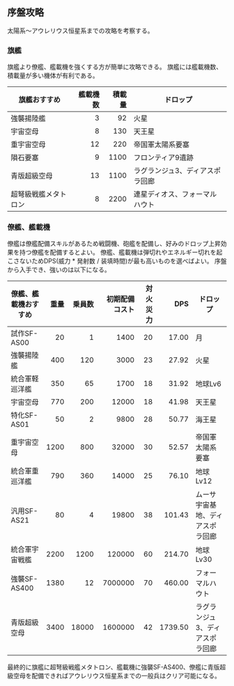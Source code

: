 ## 序盤攻略

太陽系～アウレリウス恒星系までの攻略を考察する。

### 旗艦

旗艦より僚艦、艦載機を強くする方が簡単に攻略できる。
旗艦には艦載機数、積載量が多い機体が有利である。

| 旗艦おすすめ         | 艦載機数 | 積載量 | ドロップ                        |
|----------------------|---------:|-------:|---------------------------------|
| 強襲揚陸艦           |        3 |     92 | 火星                            |
| 宇宙空母             |        8 |    130 | 天王星                          |
| 重宇宙空母           |       12 |    220 | 帝国軍太陽系要塞                |
| 隕石要塞             |        9 |   1100 | フロンティア9遺跡               |
| 青版超級空母         |       13 |   1100 | ラグランジュ3、ディアスポラ回廊 |
| 超弩級戦艦メタトロン |        8 |   2200 | 連星ディオス、フォーマルハウト  |

### 僚艦、艦載機

僚艦は僚艦配備スキルがあるため戦闘機、砲艦を配備し、好みのドロップ上昇効果を持つ僚艦を配備するとよい。
僚艦、艦載機は弾切れやエネルギー切れを起こさないためDPS(威力 * 発射数 / 装填時間)が最も高いものを選べばよい。
序盤から入手でき、強いのは以下になる。

| 僚艦、艦載機おすすめ| 重量 | 乗員数 | 初期配備コスト | 対火災力 | DPS      | ドロップ                           |
|---------------------|-----:|-------:|---------------:|---------:|---------:|------------------------------------|
| 試作SF-AS00         |   20 |      1 |           1400 |       20 |    17.00 | 月                                 |
| 強襲揚陸艦          |  400 |    120 |           3000 |       23 |    27.92 | 火星                               |
| 統合軍軽巡洋艦      |  350 |     65 |           1700 |       18 |    31.92 | 地球Lv6                            |
| 宇宙空母            |  770 |    200 |          12000 |       18 |    41.98 | 天王星                             |
| 特化SF-AS01         |   50 |      2 |           9800 |       28 |    50.77 | 海王星                             |
| 重宇宙空母          | 1200 |    800 |          32000 |       30 |    52.57 | 帝国軍太陽系要塞                   |
| 統合軍重巡洋艦      |  790 |    360 |          14000 |       25 |    76.10 | 地球Lv12                           |
| 汎用SF-AS21         |   80 |      4 |          19800 |       38 |   101.43 | ムーサ宇宙基地、ディアスポラ回廊   |
| 統合軍宇宙戦艦      | 2200 |   1200 |         120000 |       60 |   214.70 | 地球Lv30                           |
| 強襲SF-AS400        | 1380 |     12 |        7000000 |       70 |   460.00 | フォーマルハウト                   |
| 青版超級空母        | 3400 |  18000 |        1600000 |       42 |  1739.50 | ラグランジュ3、ディアスポラ回廊    |

最終的に旗艦に超弩級戦艦メタトロン、艦載機に強襲SF-AS400、僚艦に青版超級空母を配備できればアウレリウス恒星系までの一般兵はクリア可能になる。
